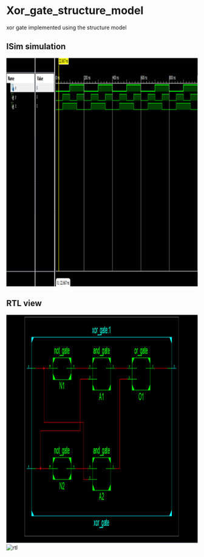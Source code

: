 # Xor_gate_structure_model
xor gate implemented using the structure model

## ISim simulation
<img src="https://github.com/KurejiMilan/Xor_gate_structure_model/blob/main/isim.png" alt="simulation" height="600px" width="800px">

## RTL view
<img src="https://github.com/KurejiMilan/Xor_gate_structure_model/blob/main/xor_gate%20rtl.png" alt="rtl" height="600px" width="800px">

<img src="" alt="rtl" height="600px" width="800px">
